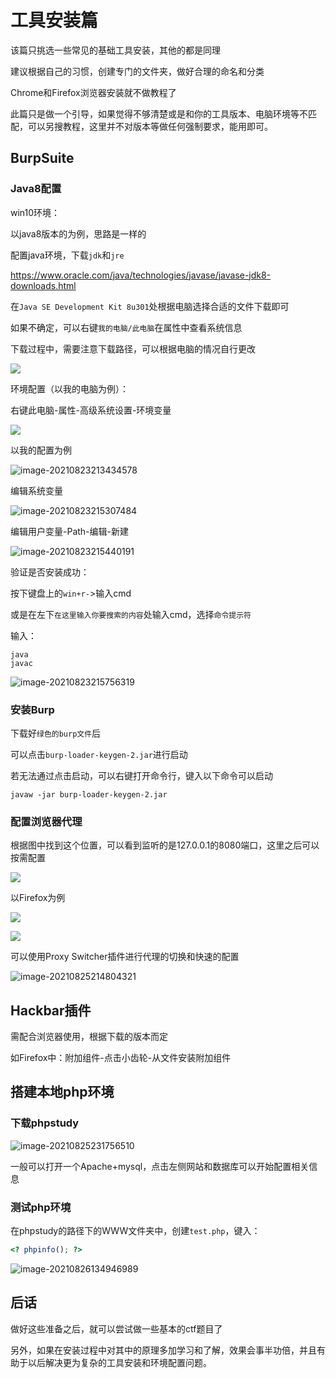 # 工具安装篇

该篇只挑选一些常见的基础工具安装，其他的都是同理

建议根据自己的习惯，创建专门的文件夹，做好合理的命名和分类

Chrome和Firefox浏览器安装就不做教程了

此篇只是做一个引导，如果觉得不够清楚或是和你的工具版本、电脑环境等不匹配，可以另搜教程，这里并不对版本等做任何强制要求，能用即可。

## BurpSuite

### Java8配置

win10环境：

以java8版本的为例，思路是一样的

配置java环境，下载`jdk`和`jre`

https://www.oracle.com/java/technologies/javase/javase-jdk8-downloads.html

在`Java SE Development Kit 8u301`处根据电脑选择合适的文件下载即可

如果不确定，可以右键`我的电脑/此电脑`在属性中查看系统信息

下载过程中，需要注意下载路径，可以根据电脑的情况自行更改

![](http://image-teach.test.upcdn.net/tools/jdk.png)

环境配置（以我的电脑为例）：

右键此电脑-属性-高级系统设置-环境变量

![](http://image-teach.test.upcdn.net/tools/huanjing.png)



以我的配置为例

![image-20210823213434578](http://image-teach.test.upcdn.net/tools/huanjing2.png)

编辑系统变量

![image-20210823215307484](http://image-teach.test.upcdn.net/tools/huanjing3.png)

编辑用户变量-Path-编辑-新建

![image-20210823215440191](http://image-teach.test.upcdn.net/tools/huanjing3.png)

验证是否安装成功：

按下键盘上的`win+r-`>输入cmd

或是在左下`在这里输入你要搜索的内容`处输入cmd，选择`命令提示符`

输入：

```
java
javac
```

![image-20210823215756319](http://image-teach.test.upcdn.net/tools/huanjing5.png)

### 安装Burp

下载好`绿色的burp文件`后

可以点击`burp-loader-keygen-2.jar`进行启动

若无法通过点击启动，可以右键打开命令行，键入以下命令可以启动

```
javaw -jar burp-loader-keygen-2.jar
```

### 配置浏览器代理

根据图中找到这个位置，可以看到监听的是127.0.0.1的8080端口，这里之后可以按需配置

![](http://image-teach.test.upcdn.net/tools/burp.png)

以Firefox为例

![](http://image-teach.test.upcdn.net/tools/firefox.png)

![](http://image-teach.test.upcdn.net/tools/firefox2.png)

可以使用Proxy Switcher插件进行代理的切换和快速的配置

![image-20210825214804321](http://image-teach.test.upcdn.net/tools/proxy.png)

## Hackbar插件

需配合浏览器使用，根据下载的版本而定

如Firefox中：附加组件-点击小齿轮-从文件安装附加组件

## 搭建本地php环境

### 下载phpstudy

![image-20210825231756510](http://image-teach.test.upcdn.net/tools/phpstudy.png)

一般可以打开一个Apache+mysql，点击左侧网站和数据库可以开始配置相关信息

### 测试php环境

在phpstudy的路径下的WWW文件夹中，创建`test.php`，键入：

```php
<? phpinfo(); ?>
```

![image-20210826134946989](http://image-teach.test.upcdn.net/tools/test.png)

## 后话

做好这些准备之后，就可以尝试做一些基本的ctf题目了

另外，如果在安装过程中对其中的原理多加学习和了解，效果会事半功倍，并且有助于以后解决更为复杂的工具安装和环境配置问题。